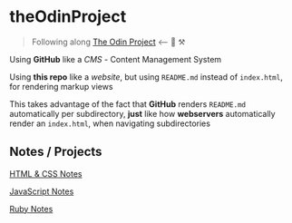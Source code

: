 # theOdinProject
> Following along 
> [The Odin Project](https://www.theodinproject.com/) <-- 🧔 ⚒️ 

Using **GitHub** like a *CMS* - Content Management System

Using **this repo** like a *website*, but using `README.md` instead of
`index.html`, for rendering markup views

This takes advantage of the fact that **GitHub** renders `README.md` automatically
per subdirectory, **just** like how **webservers** automatically render an 
`index.html`, when navigating subdirectories

## Notes / Projects
[HTML & CSS Notes](/html_css/)

[JavaScript Notes](/javascript/)

[Ruby Notes](/ruby/)
